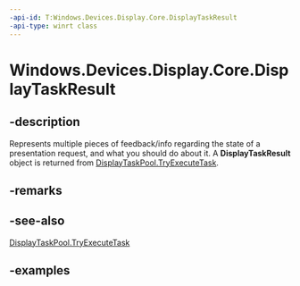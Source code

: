 ```yaml
---
-api-id: T:Windows.Devices.Display.Core.DisplayTaskResult
-api-type: winrt class
---
```


# Windows.Devices.Display.Core.DisplayTaskResult

<!--
public sealed class DisplayTaskResult
-->

## -description

Represents multiple pieces of feedback/info regarding the state of a presentation request, and what you should do about it. A **DisplayTaskResult** object is returned from [DisplayTaskPool.TryExecuteTask](displaytaskpool_tryexecutetask_474435703.md).

## -remarks

## -see-also
[DisplayTaskPool.TryExecuteTask](displaytaskpool_tryexecutetask_474435703.md)

## -examples

